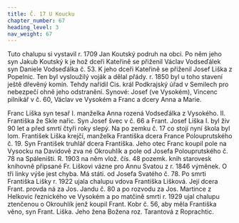 ```yaml
---
title: Č. 17 U Koucku
chapter_number: 67
heading_level: 3
nav_weight: 67
---
```




Tuto chalupu si vystavil r. 1709 Jan Koutský podruh na obci. Po něm jeho syn Jakub Koutský k je­
hož dceři Kateřině se přiženil Václav Vodseďálek syn Daniele Vodseďálka č. 53.
K jeho dceři Kateřině se přiženil Josef Liška z Popelnic. Ten byl vysloužilý voják a dělal přády.
r. 1850 byl u toho stavení ještě dřevěný komín. Tehdy nařídil Cis. král Podkrajský úřad v Semilech
pro nebezpečí ohně jeho odstranění. Synové: Josef (ve Vysokém), Vincenc pilnikář v č. 60, Václav
ve Vysokém a Franc a dcery Anna a Marie.


Franc Liška syn tesař I. manželka Anna rozená Vodseďálka z Vysokého. II. Františka že Skle­
nařic. Syn Josef švec v č. 66 a Frant. Josef Liška I. byl živ 90 let a před smrtí čtyři roky slepý. Na po­
zemku č. 17 co stojí nyní škola byl lom.
František Liška krejčí, manželka Františka dcera France Polouprutského č. 19.
Syn František truhlář dcera Františka. Jeho otec Franc koupil pole na Vysocku na Davidově zva­
né Okrouhlík a pole od Josefa Polouprutského č. 78 na Spáleništi.
R. 1903 na něm vlož. čís. 48 pozemk. knih starovesk knihovně připsané Fr. Liškovi vázne pro
Annu Svatou z r. 1846 výměnek.
O tři linky výše jest chyba. Má státi. od Josefa Svatého č. 78.
Po smrti Františka Lišky r. 1922 ujala chalupu vdova Františka Lišková. Její dcera Frant. provda­
ná za Jos. Jandu č. 80 a po rozvodu za Jos. Martince z Helkovic řeznického ve Vysokém a po matčině
smrti r. 1929 ujal chalupu ztenčenou o Okrouhlík jenž koupil Frant. Kobr č. 56, aby měla Františka
věno, syn Frant. Liška. Jeho žena Božena roz. Tarantová z Roprachtic.
